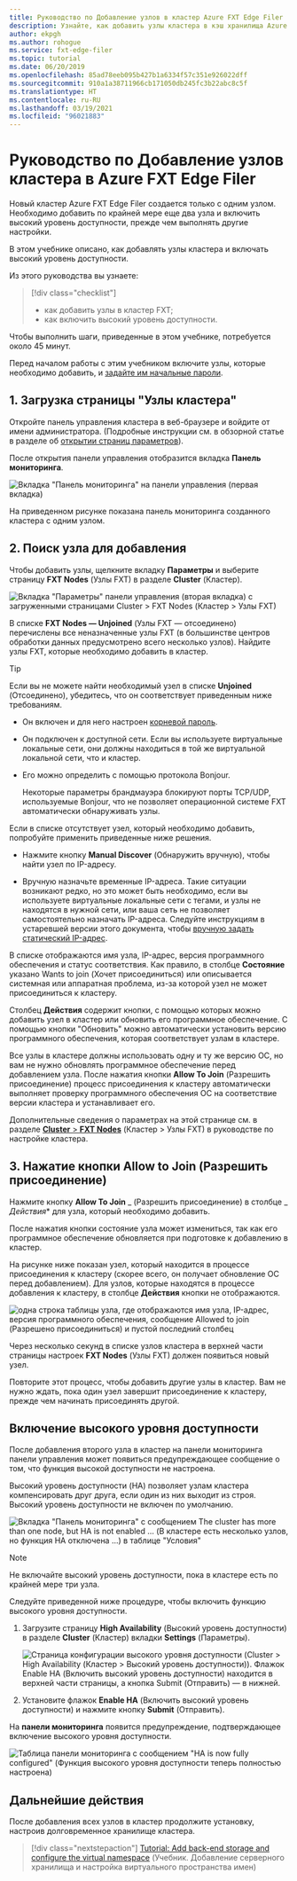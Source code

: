 ```yaml
---
title: Руководство по Добавление узлов в кластер Azure FXT Edge Filer
description: Узнайте, как добавить узлы кластера в кэш хранилища Azure FXT Edge Filer и включить высокий уровень доступности.
author: ekpgh
ms.author: rohogue
ms.service: fxt-edge-filer
ms.topic: tutorial
ms.date: 06/20/2019
ms.openlocfilehash: 85ad78eeb095b427b1a6334f57c351e926022dff
ms.sourcegitcommit: 910a1a38711966cb171050db245fc3b22abc8c5f
ms.translationtype: HT
ms.contentlocale: ru-RU
ms.lasthandoff: 03/19/2021
ms.locfileid: "96021883"
---
```

# <a name="tutorial-add-cluster-nodes-to-an-azure-fxt-edge-filer-cluster"></a>Руководство по Добавление узлов кластера в Azure FXT Edge Filer

Новый кластер Azure FXT Edge Filer создается только с одним узлом. Необходимо добавить по крайней мере еще два узла и включить высокий уровень доступности, прежде чем выполнять другие настройки.

В этом учебнике описано, как добавлять узлы кластера и включать высокий уровень доступности.

Из этого руководства вы узнаете:

> [!div class="checklist"]
>
> * как добавить узлы в кластер FXT;
> * как включить высокий уровень доступности.

Чтобы выполнить шаги, приведенные в этом учебнике, потребуется около 45 минут.

Перед началом работы с этим учебником включите узлы, которые необходимо добавить, и [задайте им начальные пароли](fxt-node-password.md).

## <a name="1-load-the-cluster-nodes-page"></a>1. Загрузка страницы "Узлы кластера"

Откройте панель управления кластера в веб-браузере и войдите от имени администратора. (Подробные инструкции см. в обзорной статье в разделе об [открытии страниц параметров](fxt-cluster-create.md#open-the-settings-pages)).

После открытия панели управления отобразится вкладка **Панель мониторинга**. 

![Вкладка "Панель мониторинга" на панели управления (первая вкладка)](media/fxt-cluster-config/dashboard-1-node.png)

На приведенном рисунке показана панель мониторинга созданного кластера с одним узлом.

## <a name="2-locate-the-node-to-add"></a>2. Поиск узла для добавления

Чтобы добавить узлы, щелкните вкладку **Параметры** и выберите страницу **FXT Nodes** (Узлы FXT) в разделе **Cluster** (Кластер).

![Вкладка "Параметры" панели управления (вторая вкладка) с загруженными страницами Cluster > FXT Nodes (Кластер > Узлы FXT)](media/fxt-cluster-config/settings-fxt-nodes.png)

В списке **FXT Nodes — Unjoined** (Узлы FXT — отсоединено) перечислены все неназначенные узлы FXT (в большинстве центров обработки данных предусмотрено всего несколько узлов). Найдите узлы FXT, которые необходимо добавить в кластер.

> [!Tip]
> Если вы не можете найти необходимый узел в списке **Unjoined** (Отсоединено), убедитесь, что он соответствует приведенным ниже требованиям.
>
> * Он включен и для него настроен [корневой пароль](fxt-node-password.md).
> * Он подключен к доступной сети. Если вы используете виртуальные локальные сети, они должны находиться в той же виртуальной локальной сети, что и кластер.
> * Его можно определить с помощью протокола Bonjour.
>
>   Некоторые параметры брандмауэра блокируют порты TCP/UDP, используемые Bonjour, что не позволяет операционной системе FXT автоматически обнаруживать узлы.
>
> Если в списке отсутствует узел, который необходимо добавить, попробуйте применить приведенные ниже решения.
>
> * Нажмите кнопку **Manual Discover** (Обнаружить вручную), чтобы найти узел по IP-адресу.
>
> * Вручную назначьте временные IP-адреса. Такие ситуации возникают редко, но это может быть необходимо, если вы используете виртуальные локальные сети с тегами, и узлы не находятся в нужной сети, или ваша сеть не позволяет самостоятельно назначать IP-адреса. Следуйте инструкциям в устаревшей версии этого документа, чтобы [вручную задать статический IP-адрес](https://azure.github.io/Avere/legacy/create_cluster/4_8/html/static_ip.html).

В списке отображаются имя узла, IP-адрес, версия программного обеспечения и статус соответствия. Как правило, в столбце **Состояние** указано Wants to join (Хочет присоединиться) или описывается системная или аппаратная проблема, из-за которой узел не может присоединиться к кластеру.

Столбец **Действия** содержит кнопки, с помощью которых можно добавить узел в кластер или обновить его программное обеспечение. С помощью кнопки "Обновить" можно автоматически установить версию программного обеспечения, которая соответствует узлам в кластере.

Все узлы в кластере должны использовать одну и ту же версию ОС, но вам не нужно обновлять программное обеспечение перед добавлением узла. После нажатия кнопки **Allow To Join** (Разрешить присоединение) процесс присоединения к кластеру автоматически выполняет проверку программного обеспечения ОС на соответствие версии кластера и устанавливает его.

Дополнительные сведения о параметрах на этой странице см. в разделе [**Cluster** > **FXT Nodes**](https://azure.github.io/Avere/legacy/ops_guide/4_7/html/gui_fxt_nodes.html) (Кластер > Узлы FXT) в руководстве по настройке кластера.

## <a name="3-click-the-allow-to-join-button"></a>3. Нажатие кнопки Allow to Join (Разрешить присоединение)

Нажмите кнопку **Allow To Join** _ (Разрешить присоединение) в столбце _ *Действия** для узла, который необходимо добавить.

После нажатия кнопки состояние узла может измениться, так как его программное обеспечение обновляется при подготовке к добавлению в кластер.

На рисунке ниже показан узел, который находится в процессе присоединения к кластеру (скорее всего, он получает обновление ОС перед добавлением). Для узлов, которые находятся в процессе добавления к кластеру, в столбце **Действия** кнопки не отображаются.

![одна строка таблицы узла, где отображаются имя узла, IP-адрес, версия программного обеспечения, сообщение Allowed to join (Разрешено присоединиться) и пустой последний столбец](media/fxt-cluster-config/node-join-in-process.png)

Через несколько секунд в списке узлов кластера в верхней части страницы настроек **FXT Nodes** (Узлы FXT) должен появиться новый узел.

Повторите этот процесс, чтобы добавить другие узлы в кластер. Вам не нужно ждать, пока один узел завершит присоединение к кластеру, прежде чем начинать присоединять другой.

## <a name="enable-high-availability"></a>Включение высокого уровня доступности

После добавления второго узла в кластер на панели мониторинга панели управления может появиться предупреждающее сообщение о том, что функция высокой доступности не настроена.

Высокий уровень доступности (HA) позволяет узлам кластера компенсировать друг друга, если один из них выходит из строя. Высокий уровень доступности не включен по умолчанию.

![Вкладка "Панель мониторинга" с сообщением The cluster has more than one node, but HA is not enabled ... (В кластере есть несколько узлов, но функция HA отключена ...) в таблице "Условия"](media/fxt-cluster-config/no-ha-2-nodes.png)

> [!Note]
> Не включайте высокий уровень доступности, пока в кластере есть по крайней мере три узла.

Следуйте приведенной ниже процедуре, чтобы включить функцию высокого уровня доступности.

1. Загрузите страницу **High Availability** (Высокий уровень доступности) в разделе **Cluster** (Кластер) вкладки **Settings** (Параметры).

   ![Страница конфигурации высокого уровня доступности (Cluster > High Availability (Кластер > Высокий уровень доступности)). Флажок Enable HA (Включить высокий уровень доступности) находится в верхней части страницы, а кнопка Submit (Отправить) — в нижней.](media/fxt-cluster-config/enable-ha.png)

2. Установите флажок **Enable HA** (Включить высокий уровень доступности) и нажмите кнопку **Submit** (Отправить).

На **панели мониторинга** появится предупреждение, подтверждающее включение высокого уровня доступности.

![Таблица панели мониторинга с сообщением "HA is now fully configured" (Функция высокого уровня доступности теперь полностью настроена)](media/fxt-cluster-config/ha-configured-alert.png)

## <a name="next-steps"></a>Дальнейшие действия

После добавления всех узлов в кластер продолжите установку, настроив долговременное хранилище кластера.

> [!div class="nextstepaction"]
> [Tutorial: Add back-end storage and configure the virtual namespace](fxt-add-storage.md) (Учебник. Добавление серверного хранилища и настройка виртуального пространства имен)